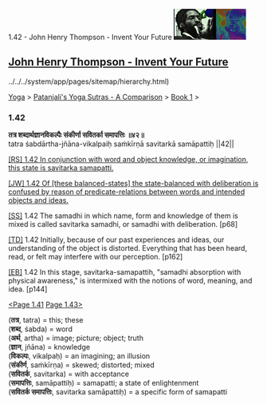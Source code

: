 1.42 - John Henry Thompson - Invent Your Future [![John Henry Thompson - Invent Your Future](../../../_/rsrc/1329567069254/config/customLogo.gif-revision=6.png)](../../../index.html)

[John Henry Thompson - Invent Your Future](../../../index.html)
---------------------------------------------------------------

../../../system/app/pages/sitemap/hierarchy.html)
    

[Yoga](../../../yoga.html)‎ > ‎[Patanjali's Yoga Sutras - A Comparison](../../patanjani.html)‎ > ‎[Book 1](../book-1.html)‎ > ‎

### 1.42

**तत्र शब्दार्थज्ञानविकल्पैः संकीर्णा सवितर्का समापत्तिः ॥४२॥**  
tatra śabdārtha-jñāna-vikalpaiḥ saṁkīrṇā savitarkā samāpattiḥ ||42||  
  
  
[\[RS\] 1.42 In conjunction with word and object knowledge, or imagination, this state is savitarka samapatti.](http://www.ashtangayoga.info/philosophy/yoga-sutra-patanjali/chapter-1/item/tatra-shabdartha-jnana-vikalpaih-sankirna/)  
  
[\[JW\] 1.42 Of \[these balanced-states\] the state-balanced with deliberation is confused by reason of predicate-relations between words and intended objects and ideas.](http://books.google.com/books?id=YzFImjtOxUwC&pg=PA80&ci=127%2C674%2C762%2C92&source=bookclip)  
  
[\[SS\]](http://www.amazon.com/Yoga-Sutras-Patanjali-Commentary-Satchidananda/dp/0932040381) 1.42 The samadhi in which name, form and knowledge of them is mixed is called savitarka samadhi, or samadhi with deliberation. \[p68\]  
  
[\[TD\]](http://www.amazon.com/Heart-Yoga-Developing-Personal-Practice/dp/089281764X/ref=sr_1_5?ie=UTF8&qid=1326228195&sr=8-5) 1.42 Initially, because of our past experiences and ideas, our understanding of the object is distorted. Everything that has been heard, read, or felt may interfere with our perception. \[p162\]  
  
[\[EB\]](http://www.amazon.com/Yoga-Sutras-Patanjali-Translation-Commentary/dp/0865477361/ref=sr_1_1?ie=UTF8&s=books&qid=1250508322&sr=1-1) 1.42 In this stage, savitarka-samapattih, "samadhi absorption with physical awareness," is intermixed with the notions of word, meaning, and idea. \[p144\]  
  
  
[<Page 1.41](141.html)  [Page 1.43>](143.html)  
  
  

(**तत्र**, tatra) = this; these  
(**शब्द**, śabda) = word  
(**अर्थ**, artha) = image; picture; object; truth  
(**ज्ञान**, jñāna) = knowledge  
(**विकल्पः**, vikalpaḥ) = an imagining; an illusion  
(**संकीर्ण**, saṁkīrṇa) = skewed; distorted; mixed  
(**सवितर्क**, savitarka) = with acceptance  
(**समापत्तिः**, samāpattiḥ) = samapatti; a state of enlightenment  
(**सवितर्क समापत्तिः**, savitarka samāpattiḥ) = a specific form of samapatti

